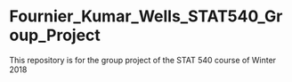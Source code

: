 # Fournier_Kumar_Wells_STAT540_Group_Project
This repository is for the group project of the STAT 540 course of Winter 2018
